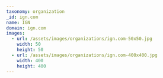 ```yaml
---
taxonomy: organization
_id: ign.com
name: IGN
domain: ign.com
images:
  - url: /assets/images/organizations/ign.com-50x50.jpg
    width: 50
    height: 50
  - url: /assets/images/organizations/ign.com-400x400.jpg
    width: 400
    height: 400
---
```

